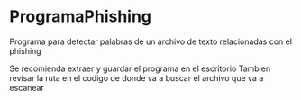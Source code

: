 # ProgramaPhishing
Programa para detectar palabras de un archivo de texto relacionadas con el phishing

Se recomienda extraer y guardar el programa en el escritorio
Tambien revisar la ruta en el codigo de donde va a buscar el archivo que va a escanear
